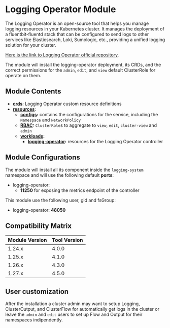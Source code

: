 # Logging Operator Module

The Logging Operator is an open-source tool that helps you manage logging resources in your Kubernetes cluster.
It manages the deployment of a fluentbit-fluentd stack that can be configured to send logs to other services
like Elasticsearch, Loki, Sumologic, etc., providing a unified logging solution for your cluster.

[Here is the link to Logging Operator official repository].

The module will install the logging-operator deployment, its CRDs, and the correct permissions for the `admin`,
`edit`, and `view` default ClusterRole for operate on them.

## Module Contents

- **[crds](./base/crds)**: Logging Operator custom resource definitions
- **[resources](./base/resources)**:
  - **[configs](./base/resources/configs):** contains the configurations for the service, including the `Namespace` and
			`NetworkPolicy`
  - **[RBAC](./base/resources/rbac):** `ClusterRole`s to aggregate to `view`, `edit`, `cluster-view` and `admin`
  - **[workloads](./base/resources/workloads):**
    - **[logging-operator](./base/resources/workloads/logging-operator):** resources for the Logging Operator controller

## Module Configurations

The module will install all its component inside the `logging-system` namespace and will use the following
default **ports**:

- logging-operator:
  - **11250** for exposing the metrics endpoint of the controller

This module use the following user, gid and fsGroup:

- logging-operator: **48050**

## Compatibility Matrix

| Module Version | Tool Version   |
|----------------|----------------|
| 1.24.x         | 4.0.0          |
| 1.25.x         | 4.1.0          |
| 1.26.x         | 4.3.0          |
| 1.27.x         | 4.5.0          |

## User customization

After the installation a cluster admin may want to setup Logging, ClusterOutput, and ClusterFlow for automatically get
logs in the cluster or leave the `admin` and `edit` users to set up Flow and Output for their namespaces indipendently.

[Here is the link to Logging Operator official repository]: https://github.com/kube-logging/logging-operator
	"Logging Operator GitHub Repository"
